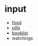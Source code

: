 # input

- [food](./food/README.md)
- [pills](./pills/README.md)
- [booklist](booklist.md)
- watchings
